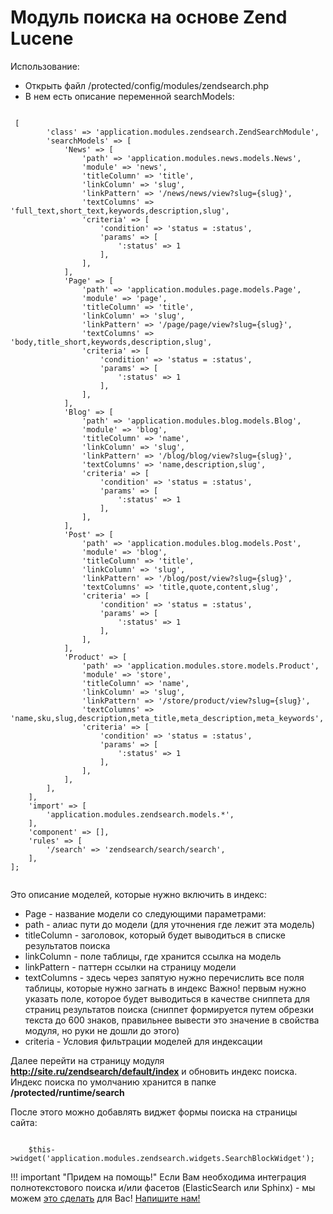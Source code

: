 Модуль поиска на основе Zend Lucene
===================================

Использование:

- Открыть файл /protected/config/modules/zendsearch.php
- В нем есть описание переменной searchModels:

<pre><code class="php">
<?php

return [
    'module' => [
        'class' => 'application.modules.zendsearch.ZendSearchModule',
        'searchModels' => [
            'News' => [
                'path' => 'application.modules.news.models.News',
                'module' => 'news',
                'titleColumn' => 'title',
                'linkColumn' => 'slug',
                'linkPattern' => '/news/news/view?slug={slug}',
                'textColumns' => 'full_text,short_text,keywords,description,slug',
                'criteria' => [
                    'condition' => 'status = :status',
                    'params' => [
                        ':status' => 1
                    ],
                ],
            ],
            'Page' => [
                'path' => 'application.modules.page.models.Page',
                'module' => 'page',
                'titleColumn' => 'title',
                'linkColumn' => 'slug',
                'linkPattern' => '/page/page/view?slug={slug}',
                'textColumns' => 'body,title_short,keywords,description,slug',
                'criteria' => [
                    'condition' => 'status = :status',
                    'params' => [
                        ':status' => 1
                    ],
                ],
            ],
            'Blog' => [
                'path' => 'application.modules.blog.models.Blog',
                'module' => 'blog',
                'titleColumn' => 'name',
                'linkColumn' => 'slug',
                'linkPattern' => '/blog/blog/view?slug={slug}',
                'textColumns' => 'name,description,slug',
                'criteria' => [
                    'condition' => 'status = :status',
                    'params' => [
                        ':status' => 1
                    ],
                ],
            ],
            'Post' => [
                'path' => 'application.modules.blog.models.Post',
                'module' => 'blog',
                'titleColumn' => 'title',
                'linkColumn' => 'slug',
                'linkPattern' => '/blog/post/view?slug={slug}',
                'textColumns' => 'title,quote,content,slug',
                'criteria' => [
                    'condition' => 'status = :status',
                    'params' => [
                        ':status' => 1
                    ],
                ],
            ],
            'Product' => [
                'path' => 'application.modules.store.models.Product',
                'module' => 'store',
                'titleColumn' => 'name',
                'linkColumn' => 'slug',
                'linkPattern' => '/store/product/view?slug={slug}',
                'textColumns' => 'name,sku,slug,description,meta_title,meta_description,meta_keywords',
                'criteria' => [
                    'condition' => 'status = :status',
                    'params' => [
                        ':status' => 1
                    ],
                ],
            ],
        ],
    ],
    'import' => [
        'application.modules.zendsearch.models.*',
    ],
    'component' => [],
    'rules' => [
        '/search' => 'zendsearch/search/search',
    ],
];

</code></pre>


Это описание моделей, которые нужно включить в индекс:

- Page - название модели со следующими параметрами:
- path - алиас пути до модели (для уточнения где лежит эта модель)
- titleColumn - заголовок, который будет выводиться в списке результатов поиска
- linkColumn - поле таблицы, где хранится ссылка на модель
- linkPattern - паттерн ссылки на страницу модели
- textColumns - здесь через запятую нужно перечислить все поля таблицы, которые нужно загнать в индекс Важно! первым нужно указать поле, которое будет выводиться в качестве сниппета для страниц результатов поиска (сниппет формируется путем обрезки текста до 600 знаков, правильнее вывести это значение в свойства модуля, но руки не дошли до этого)
- criteria - Условия фильтрации моделей для индексации

Далее перейти на страницу модуля **http://site.ru/zendsearch/default/index** и обновить индекс поиска.
Индекс поиска по умолчанию хранится в папке **/protected/runtime/search**

После этого можно добавлять виджет формы поиска на страницы сайта:
<pre><code class="php">
    $this->widget('application.modules.zendsearch.widgets.SearchBlockWidget');
</code></pre>

!!! important "Придем на помощь!"
    Если Вам необходима интеграция полнотекстового поиска и/или фасетов (ElasticSearch или Sphinx) - мы можем [это сделать](https://yupe.ru/ecommerce/advanced) для Вас!
    [Напишите нам!](https://yupe.ru/contacts)
